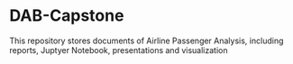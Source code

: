 # DAB-Capstone
This repository stores documents of Airline Passenger Analysis, including reports, Juptyer Notebook, presentations and visualization
